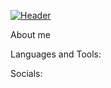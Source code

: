 [![Header](https://github.com/Namxobick/Namxobick/blob/main/assets/%D1%84%D0%BE%D0%BD.png)](https://t.me/Namxobick)

About me

Languages and Tools:

Socials:
